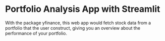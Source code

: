 # Portfolio Analysis App with Streamlit
With the package yfinance, this web app would fetch stock data from a portfolio that the user construct, giving you an overview about the performance of your portfolio. 

